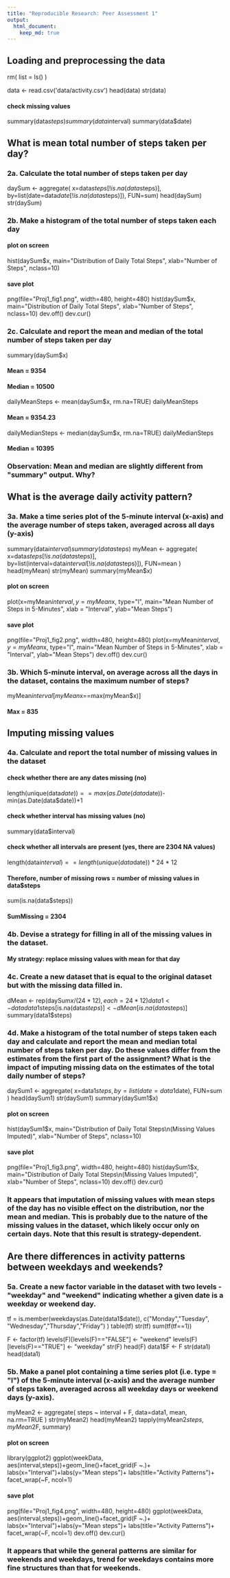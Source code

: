 ```yaml
---
title: "Reproducible Research: Peer Assessment 1"
output: 
  html_document:
    keep_md: true
---
```



## Loading and preprocessing the data

rm( list = ls() )

data <- read.csv('data/activity.csv')
head(data)
str(data)
#### check missing values 
summary(data$steps) 
summary(data$interval) 
summary(data$date) 


## What is mean total number of steps taken per day?

### 2a. Calculate the total number of steps taken per day
daySum <- aggregate( x=data$steps[!is.na(data$steps)], 
                     by=list(date=data$date[!is.na(data$steps)]), 
                     FUN=sum)
head(daySum)
str(daySum)

### 2b. Make a histogram of the total number of steps taken each day
#### plot on screen
hist(daySum$x, main="Distribution of Daily Total Steps",
     xlab="Number of Steps", nclass=10)
#### save plot
png(file="Proj1_fig1.png", width=480, height=480)
hist(daySum$x, main="Distribution of Daily Total Steps",
     xlab="Number of Steps", nclass=10)
dev.off()
dev.cur()

### 2c. Calculate and report the mean and median of the total number of steps taken per day
summary(daySum$x) 
#### Mean = 9354 
#### Median = 10500
dailyMeanSteps <- mean(daySum$x, rm.na=TRUE)
dailyMeanSteps
#### Mean = 9354.23
dailyMedianSteps <- median(daySum$x, rm.na=TRUE)
dailyMedianSteps
#### Median = 10395

### Observation: Mean and median are slightly different from "summary" output. Why?


## What is the average daily activity pattern?

### 3a. Make a time series plot of the 5-minute interval (x-axis) and the average number of steps taken, averaged across all days (y-axis)
summary(data$interval)
summary(data$steps)
myMean <- aggregate( x=data$steps[!is.na(data$steps)], 
                     by=list(interval=data$interval[!is.na(data$steps)]), 
                     FUN=mean )
head(myMean)
str(myMean)
summary(myMean$x)

#### plot on screen
plot(x=myMean$interval, y=myMean$x, type="l", 
     main="Mean Number of Steps in 5-Minutes", 
     xlab = "Interval", ylab="Mean Steps")
#### save plot
png(file="Proj1_fig2.png", width=480, height=480)
plot(x=myMean$interval, y=myMean$x, type="l", 
     main="Mean Number of Steps in 5-Minutes", 
     xlab = "Interval", ylab="Mean Steps")
dev.off()
dev.cur()


### 3b. Which 5-minute interval, on average across all the days in the dataset, contains the maximum number of steps?
myMean$interval[myMean$x==max(myMean$x)]
#### Max = 835


## Imputing missing values

### 4a. Calculate and report the total number of missing values in the dataset

#### check whether there are any dates missing (no)
length(unique(data$date)) == max(as.Date(data$date))-min(as.Date(data$date))+1

#### check whether interval has missing values (no)
summary(data$interval) 

#### check whether all intervals are present (yes, there are 2304 NA values)
length(data$interval) == length(unique(data$date)) * 24 * 12

#### Therefore, number of missing rows = number of missing values in data$steps

sum(is.na(data$steps))
#### SumMissing = 2304


### 4b. Devise a strategy for filling in all of the missing values in the dataset.
#### My strategy: replace missing values with mean for that day

### 4c. Create a new dataset that is equal to the original dataset but with the missing data filled in.
dMean <- rep(daySum$x/(24*12), each=24*12)
data1 <- data
data1$steps[is.na(data$steps)] <- dMean[is.na(data$steps)]
summary(data1$steps)

### 4d. Make a histogram of the total number of steps taken each day and calculate and report the mean and median total number of steps taken per day. Do these values differ from the estimates from the first part of the assignment? What is the impact of imputing missing data on the estimates of the total daily number of steps?
daySum1 <- aggregate( x=data1$steps, 
                     by=list(date=data1$date), 
                     FUN=sum )
head(daySum1)
str(daySum1)
summary(daySum1$x)

#### plot on screen
hist(daySum1$x, main="Distribution of Daily Total Steps\n(Missing Values Imputed)",
     xlab="Number of Steps", nclass=10)
#### save plot
png(file="Proj1_fig3.png", width=480, height=480)
hist(daySum1$x, main="Distribution of Daily Total Steps\n(Missing Values Imputed)",
     xlab="Number of Steps", nclass=10)
dev.off()
dev.cur()

### It appears that imputation of missing values with mean steps of the day has no visible effect on the distribution, nor the mean and median. This is probably due to the nature of the missing values in the dataset, which likely occur only on certain days. Note that this result is strategy-dependent.                                                         



## Are there differences in activity patterns between weekdays and weekends?

### 5a. Create a new factor variable in the dataset with two levels - "weekday" and "weekend" indicating whether a given date is a weekday or weekend day.
tf = is.member(weekdays(as.Date(data1$date)), c("Monday","Tuesday", 
                                            "Wednesday","Thursday","Friday") )
table(tf)
str(tf)
sum(tf(tf==1))

F <- factor(tf)
levels(F)[levels(F)=="FALSE"] <- "weekend"
levels(F)[levels(F)=="TRUE"] <- "weekday"
str(F)
head(F)
data1$F <- F
str(data1)
head(data1)


### 5b. Make a panel plot containing a time series plot (i.e. type = "l") of the 5-minute interval (x-axis) and the average number of steps taken, averaged across all weekday days or weekend days (y-axis).

myMean2 <- aggregate( steps ~ interval + F, data=data1, mean, na.rm=TRUE )
str(myMean2)
head(myMean2)
tapply(myMean2$steps, myMean2$F, summary)

#### plot on screen
library(ggplot2)
ggplot(weekData, aes(interval,steps))+geom_line()+facet_grid(F ~.)+
  labs(x="Interval")+labs(y="Mean steps")+
  labs(title="Activity Patterns")+
  facet_wrap(~F, ncol=1)
#### save plot
png(file="Proj1_fig4.png", width=480, height=480)
ggplot(weekData, aes(interval,steps))+geom_line()+facet_grid(F ~.)+
  labs(x="Interval")+labs(y="Mean steps")+
  labs(title="Activity Patterns")+
  facet_wrap(~F, ncol=1)
dev.off()
dev.cur()

### It appears that while the general patterns are similar for weekends and weekdays, trend for weekdays contains more fine structures than that for weekends.
